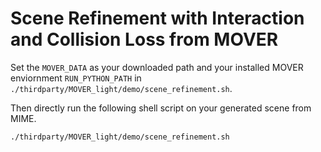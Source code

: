# Scene Refinement with Interaction and Collision Loss from MOVER
Set the `MOVER_DATA` as your downloaded path and your installed MOVER enviornment `RUN_PYTHON_PATH` in `./thirdparty/MOVER_light/demo/scene_refinement.sh`.

Then directly run the following shell script on your generated scene from MIME.

```
./thirdparty/MOVER_light/demo/scene_refinement.sh
```